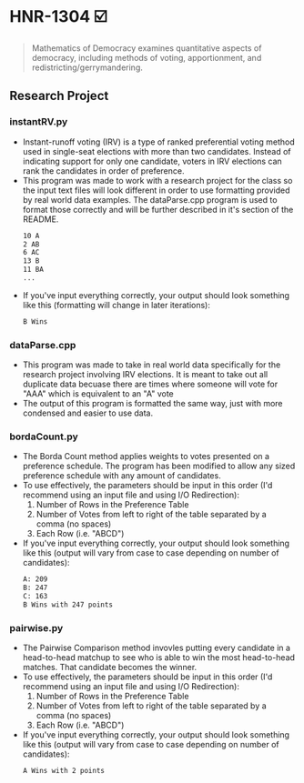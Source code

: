 # HNR-1304 :ballot_box_with_check:
>Mathematics of Democracy examines quantitative aspects of democracy, including methods of voting, apportionment, and redistricting/gerrymandering.
## Research Project 
### instantRV.py
* Instant-runoff voting (IRV) is a type of ranked preferential voting method used in single-seat elections with more than two candidates. Instead of indicating support for only one candidate, voters in IRV elections can rank the candidates in order of preference.
* This program was made to work with a research project for the class so the input text files will look different in order to use formatting provided by real world data examples. The dataParse.cpp program is used to format those correctly and will be further described in it's section of the README.
	```bash
	10 A
	2 AB
	6 AC
	13 B
	11 BA
	...
	```
* If you've input everything correctly, your output should look something like this (formatting will change in later iterations):
	```bash
	B Wins 
	```
### dataParse.cpp
* This program was made to take in real world data specifically for the research project involving IRV elections. It is meant to take out all duplicate data becuase there are times where someone will vote for "AAA" which is equivalent to an "A" vote
* The output of this program is formatted the same way, just with more condensed and easier to use data. 
### bordaCount.py
* The Borda Count method applies weights to votes presented on a preference schedule. The program has been modified to allow any sized preference schedule with any amount of candidates. 
* To use effectively, the parameters should be input in this order (I'd recommend using an input file and using I/O Redirection):
	1. Number of Rows in the Preference Table
	2. Number of Votes from left to right of the table separated by a comma (no spaces)
	3. Each Row (i.e. "ABCD")
* If you've input everything correctly, your output should look something like this (output will vary from case to case depending on number of candidates):
	```bash
	A: 209
	B: 247
	C: 163
	B Wins with 247 points
	```
### pairwise.py
* The Pairwise Comparison method invovles putting every candidate in a head-to-head matchup to see who is able to win the most head-to-head matches. That candidate becomes the winner. 
* To use effectively, the parameters should be input in this order (I'd recommend using an input file and using I/O Redirection):
	1. Number of Rows in the Preference Table
	2. Number of Votes from left to right of the table separated by a comma (no spaces)
	3. Each Row (i.e. "ABCD")
* If you've input everything correctly, your output should look something like this (output will vary from case to case depending on number of candidates):
	```bash
	A Wins with 2 points
	```